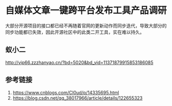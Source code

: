 # 自媒体文章一键跨平台发布工具产品调研


大部分开源项目的接口都已经不再随着官网的更新动作而同步迭代，导致大部分的同步功能都已失效，因此开源社区中的此类二开工具，实在难以持久。


## 蚁小二

http://vip66.zzzhanyao.cn/?bd=5020&bd_vid=11371879915853186085



## 参考链接
1. https://www.cnblogs.com/Cl0ud/p/14335695.html
2. https://blog.csdn.net/qq_38017966/article/details/122655323